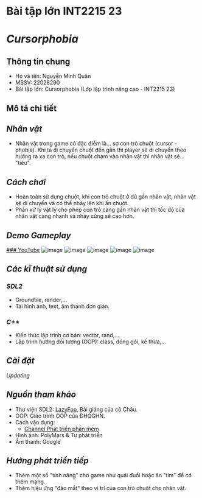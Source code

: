 # Bài tập lớn INT2215 23
# *Cursorphobia*
## Thông tin chung
- Họ và tên: Nguyễn Minh Quân
- MSSV: 22028290
- Bài tập lớn: Cursorphobia (Lớp lập trình nâng cao - INT2215 23)
## Mô tả chi tiết
## *Nhân vật*
- Nhân vật trong game có đặc điểm là... sợ con trỏ chuột (cursor - phobia). Khi ta di chuyển chuột đến gần thì player sẽ di chuyển theo hướng ra xa con trỏ, nếu chuột chạm vào nhân vật thì nhân vật sẽ... "tiêu".
## *Cách chơi*
- Hoàn toàn sử dụng chuột, khi con trỏ chuột ở đủ gần nhân vật, nhân vật sẽ di chuyển và có thể nhảy lên khi ấn chuột.
- Phần xử lý vật lý cho phép con trỏ càng gần nhân vật thì tốc độ của nhân vật càng nhanh và nhảy cũng sẽ cao hơn.
## *Demo Gameplay*
[### YouTube](https://www.youtube.com/watch?v=KDwvrNPs01A)
![image](https://user-images.githubusercontent.com/124875538/230760624-adf7c9d2-b760-43de-89a3-1389718bd1a6.png)
![image](https://user-images.githubusercontent.com/124875538/230760649-c6fb6298-cfd8-4f05-ac02-7141e0c7e185.png)
![image](https://user-images.githubusercontent.com/124875538/230760677-8dd24b0e-c857-4063-97fa-6d0a2d22dd69.png)
![image](https://user-images.githubusercontent.com/124875538/230760658-ac8a0e95-413d-4790-bd23-820c84a49b2f.png)
![image](https://user-images.githubusercontent.com/124875538/230760668-dc07ced9-bce6-4acb-9d7d-34750224bd72.png)

## *Các kĩ thuật sử dụng*
### *SDL2*
- Groundtile, render,...
- Tải hình ảnh, text, âm thanh đơn giản.
### *C++*
- Kiến thức lập trình cơ bản: vector, rand,...
- Lập trình hướng đối tượng (OOP): class, đóng gói, kế thừa,...
## *Cài đặt*
*Updating*
## *Nguồn tham khảo*
- Thư viện SDL2: [LazyFoo](https://lazyfoo.net/tutorials/SDL/index.php), Bài giảng của cô Châu.
- OOP: Giáo trình OOP của ĐHQGHN.
- Cách vận dụng: 
  - [Channel Phát triển phần mềm](https://www.youtube.com/@PhatTrienPhanMem123AZ)
- Hình ảnh: PolyMars & Tự phát triển
- Âm thanh: Google
## *Hướng phát triển tiếp*
- Thêm một số "tính năng" cho game như quái đuổi hoặc ăn "tim" để có thêm mạng.
- Thêm hiệu ứng "đảo mắt" theo vị trí của con trỏ chuột cho nhân vật.

